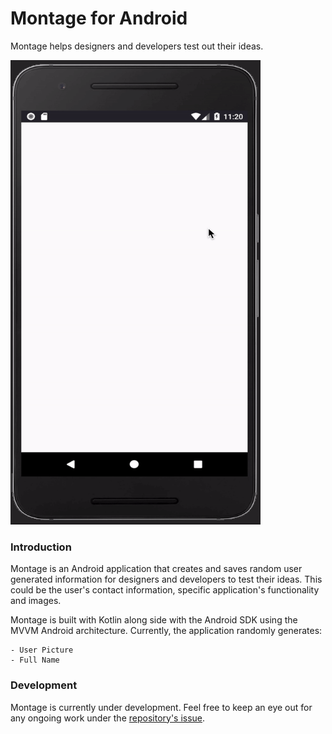 # Montage for Android
Montage helps designers and developers test out their ideas.

<img src="demo.gif" width="400" height="743">


### Introduction
Montage is an Android application that creates and saves random user generated information for designers and developers to test their ideas. This could be the user's contact information, specific application's functionality and images.

Montage is built with Kotlin along side with the Android SDK using the MVVM Android architecture. Currently, the application randomly generates:

```
- User Picture
- Full Name
```

### Development
Montage is currently under development. Feel free to keep an eye out for any ongoing work under the [repository's issue](https://github.com/asadmansr/montage-android/issues).
